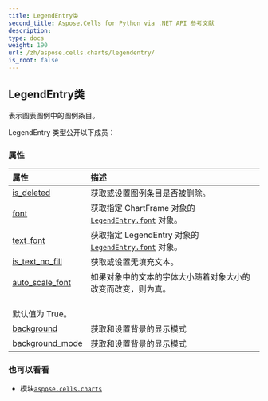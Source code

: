 ```yaml
---
title: LegendEntry类
second_title: Aspose.Cells for Python via .NET API 参考文献
description:
type: docs
weight: 190
url: /zh/aspose.cells.charts/legendentry/
is_root: false
---
```

## LegendEntry类
表示图表图例中的图例条目。



LegendEntry 类型公开以下成员：

### 属性
|属性|描述|
| :- | :- |
| [is_deleted](/cells/python-net/zh/aspose.cells.charts/legendentry/is_deleted) |获取或设置图例条目是否被删除。|
| [font](/cells/python-net/zh/aspose.cells.charts/legendentry/font) |获取指定 ChartFrame 对象的 [`LegendEntry.font`](/cells/python-net/zh/aspose.cells.charts/legendentry#font) 对象。|
| [text_font](/cells/python-net/zh/aspose.cells.charts/legendentry/text_font) |获取指定 LegendEntry 对象的 [`LegendEntry.font`](/cells/python-net/zh/aspose.cells.charts/legendentry#font) 对象。|
| [is_text_no_fill](/cells/python-net/zh/aspose.cells.charts/legendentry/is_text_no_fill) |获取或设置无填充文本。|
| [auto_scale_font](/cells/python-net/zh/aspose.cells.charts/legendentry/auto_scale_font) |如果对象中的文本的字体大小随着对象大小的改变而改变，则为真。<br/>默认值为 True。|
| [background](/cells/python-net/zh/aspose.cells.charts/legendentry/background) |获取和设置背景的显示模式|
| [background_mode](/cells/python-net/zh/aspose.cells.charts/legendentry/background_mode) |获取和设置背景的显示模式|



### 也可以看看
* 模块[`aspose.cells.charts`](..)
